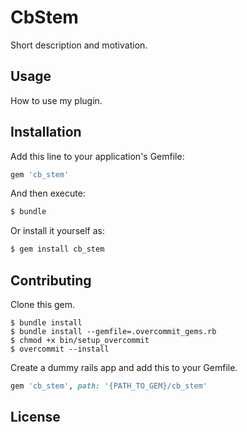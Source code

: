 # CbStem
Short description and motivation.

## Usage
How to use my plugin.

## Installation
Add this line to your application's Gemfile:

```ruby
gem 'cb_stem'
```

And then execute:
```bash
$ bundle
```

Or install it yourself as:
```bash
$ gem install cb_stem
```

## Contributing
Clone this gem.

```
$ bundle install
$ bundle install --gemfile=.overcommit_gems.rb
$ chmod +x bin/setup_overcommit
$ overcommit --install
```

Create a dummy rails app and add this to your Gemfile.
```ruby
gem 'cb_stem', path: '{PATH_TO_GEM}/cb_stem'
```

## License
